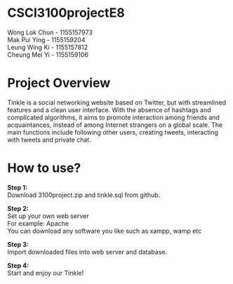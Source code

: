# CSCI3100projectE8

Wong Lok Chun - 1155157973  <br />
Mak Pui Ying - 1155159204<br />
Leung Wing Ki - 1155157812<br />
Cheung Mei Yi - 1155159106<br />

# Project Overview
Tinkle is a social networking website based on Twitter, but with streamlined features and a clean user interface. With the absence of hashtags and complicated algorithms, it aims to promote interaction among friends and acquaintances, instead of among Internet strangers on a global scale. The main functions include following other users, creating tweets, interacting with tweets and private chat.

# How to use?
**Step 1:** <br />
Download 3100project.zip and tinkle.sql from github.

**Step 2:** <br />
Set up your own web server<br />
For example: Apache<br />
You can download any software you like such as xampp, wamp etc

**Step 3:** <br />
Import downloaded files into web server and database.

**Step 4:** <br />
Start and enjoy our Tinkle!
